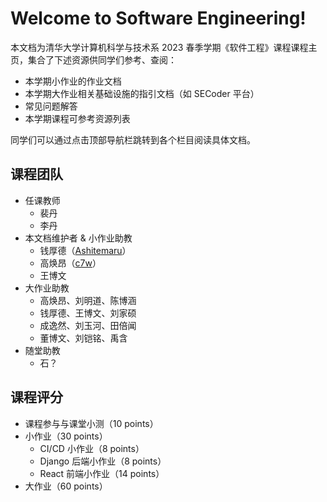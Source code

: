 # Welcome to Software Engineering!

本文档为清华大学计算机科学与技术系 2023 春季学期《软件工程》课程课程主页，集合了下述资源供同学们参考、查阅：

- 本学期小作业的作业文档
- 本学期大作业相关基础设施的指引文档（如 SECoder 平台）
- 常见问题解答
- 本学期课程可参考资源列表

同学们可以通过点击顶部导航栏跳转到各个栏目阅读具体文档。

## 课程团队

- 任课教师
    - 裴丹
    - 李丹
- 本文档维护者 & 小作业助教
    - 钱厚德（[Ashitemaru](https://ashitemaru.github.io)）
    - 高焕昂（[c7w](https://c7w.tech)）
    - 王博文
- 大作业助教
    - 高焕昂、刘明道、陈博涵
    - 钱厚德、王博文、刘家硕
    - 成逸然、刘玉河、田倍闻
    - 董博文、刘铠铭、禹含
- 随堂助教
    - 石？

## 课程评分

- 课程参与与课堂小测（10 points）
- 小作业（30 points）
    - CI/CD 小作业（8 points）
    - Django 后端小作业（8 points）
    - React 前端小作业（14 points）
- 大作业（60 points）
